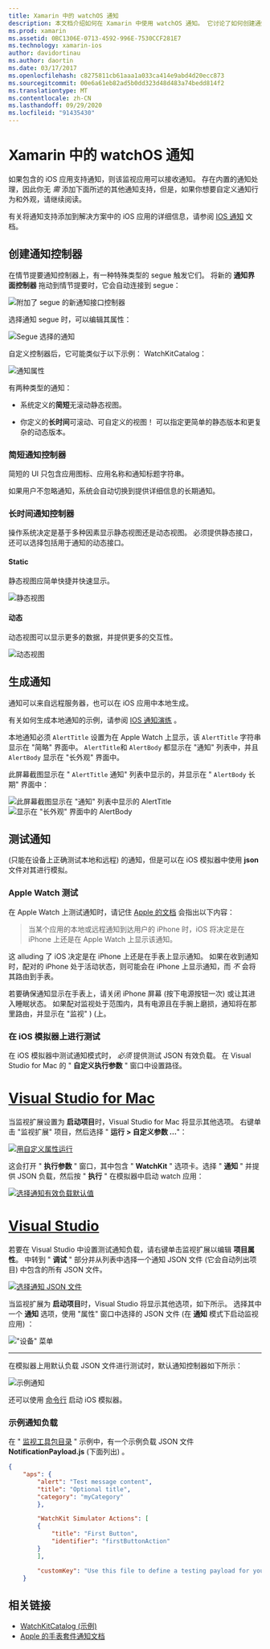 ```yaml
---
title: Xamarin 中的 watchOS 通知
description: 本文档介绍如何在 Xamarin 中使用 watchOS 通知。 它讨论了如何创建通知控制器、生成通知和测试通知。
ms.prod: xamarin
ms.assetid: 0BC1306E-0713-4592-996E-7530CCF281E7
ms.technology: xamarin-ios
author: davidortinau
ms.author: daortin
ms.date: 03/17/2017
ms.openlocfilehash: c8275811cb61aaa1a033ca414e9abd4d20ecc873
ms.sourcegitcommit: 00e6a61eb82ad5b0dd323d48d483a74bedd814f2
ms.translationtype: MT
ms.contentlocale: zh-CN
ms.lasthandoff: 09/29/2020
ms.locfileid: "91435430"
---
```

# <a name="watchos-notifications-in-xamarin"></a>Xamarin 中的 watchOS 通知

如果包含的 iOS 应用支持通知，则该监视应用可以接收通知。 存在内置的通知处理，因此你无 *需* 添加下面所述的其他通知支持，但是，如果你想要自定义通知行为和外观，请继续阅读。

有关将通知支持添加到解决方案中的 iOS 应用的详细信息，请参阅 [IOS 通知](~/ios/platform/user-notifications/deprecated/index.md) 文档。

## <a name="creating-notification-controllers"></a>创建通知控制器

在情节提要通知控制器上，有一种特殊类型的 segue 触发它们。 将新的 **通知界面控制器** 拖动到情节提要时，它会自动连接到 segue：

![附加了 segue 的新通知接口控制器](notifications-images/notification-storyboard1.png)

选择通知 segue 时，可以编辑其属性：

![Segue 选择的通知](notifications-images/notification-storyboard2.png)

自定义控制器后，它可能类似于以下示例： WatchKitCatalog：

![通知属性](notifications-images/notifications-segue.png)

有两种类型的通知：

- 系统定义的**简短**无滚动静态视图。

- 你定义的**长时间**可滚动、可自定义的视图！ 可以指定更简单的静态版本和更复杂的动态版本。

### <a name="short-look-notification-controller"></a>简短通知控制器

简短的 UI 只包含应用图标、应用名称和通知标题字符串。

如果用户不忽略通知，系统会自动切换到提供详细信息的长期通知。

### <a name="long-look-notification-controller"></a>长时间通知控制器

操作系统决定是基于多种因素显示静态视图还是动态视图。 必须提供静态接口，还可以选择包括用于通知的动态接口。

#### <a name="static"></a>Static

静态视图应简单快捷并快速显示。

![静态视图](notifications-images/notification-static.png)

#### <a name="dynamic"></a>动态

动态视图可以显示更多的数据，并提供更多的交互性。

![动态视图](notifications-images/notification-dynamic.png)

## <a name="generating-notifications"></a>生成通知

通知可以来自远程服务器，也可以在 iOS 应用中本地生成。

有关如何生成本地通知的示例，请参阅 [IOS 通知演练](~/ios/platform/user-notifications/deprecated/local-notifications-in-ios-walkthrough.md) 。

本地通知必须 `AlertTitle` 设置为在 Apple Watch 上显示，该 `AlertTitle` 字符串显示在 "简略" 界面中。 `AlertTitle`和 `AlertBody` 都显示在 "通知" 列表中，并且 `AlertBody` 显示在 "长外观" 界面中。

此屏幕截图显示在 " `AlertTitle` 通知" 列表中显示的，并显示在 " `AlertBody` 长期" 界面中：

![此屏幕截图显示在 "通知" 列表中显示的 AlertTitle](notifications-images/watch-notificationslist-sml.png) ![显示在 "长外观" 界面中的 AlertBody](notifications-images/watch-notificationcontroller-sml.png)

## <a name="testing-notifications"></a>测试通知

 (只能在设备上正确测试本地和远程) 的通知，但是可以在 iOS 模拟器中使用 **json** 文件对其进行模拟。

### <a name="testing-on-apple-watch"></a>Apple Watch 测试

在 Apple Watch 上测试通知时，请记住 [Apple 的文档](https://developer.apple.com/library/ios/documentation/General/Conceptual/WatchKitProgrammingGuide/BasicSupport.html) 会指出以下内容：

> 当某个应用的本地或远程通知到达用户的 iPhone 时，iOS 将决定是在 iPhone 上还是在 Apple Watch 上显示该通知。

这 alluding 了 iOS 决定是在 iPhone 上还是在手表上显示通知。 如果在收到通知时，配对的 iPhone 处于活动状态，则可能会在 iPhone 上显示通知，而 *不* 会将其路由到手表。

若要确保通知显示在手表上，请关闭 iPhone 屏幕 (按下电源按钮一次) 或让其进入睡眠状态。 如果配对监视处于范围内，具有电源且在手腕上磨损，通知将在那里路由，并显示在 "监视" )  (上。

### <a name="testing-on-the-ios-simulator"></a>在 iOS 模拟器上进行测试

在 iOS 模拟器中测试通知模式时， *必须* 提供测试 JSON 有效负载。 在 Visual Studio for Mac 的 " **自定义执行参数** " 窗口中设置路径。

# <a name="visual-studio-for-mac"></a>[Visual Studio for Mac](#tab/macos)

当监视扩展设置为 **启动项目**时，Visual Studio for Mac 将显示其他选项。
右键单击 "监视扩展" 项目，然后选择 " **运行 > 自定义参数 ...**"：

[![用自定义属性运行](notifications-images/runwith-customparams-sml.png)](notifications-images/runwith-customparams.png#lightbox)

这会打开 " **执行参数** " 窗口，其中包含 " **WatchKit** " 选项卡。选择 " **通知** " 并提供 JSON 负载，然后按 " **执行** " 在模拟器中启动 watch 应用：

[![选择通知有效负载默认值](notifications-images/runwith-execargs-sml.png)](notifications-images/runwith-execargs.png#lightbox)

# <a name="visual-studio"></a>[Visual Studio](#tab/windows)

若要在 Visual Studio 中设置测试通知负载，请右键单击监视扩展以编辑 **项目属性**。 中转到 " **调试** " 部分并从列表中选择一个通知 JSON 文件 (它会自动列出项目) 中包含的所有 JSON 文件。

[![选择通知 JSON 文件](notifications-images/runwith-execargs-sml-vs.png)](notifications-images/runwith-execargs-vs.png#lightbox)

当监视扩展为 **启动项目**时，Visual Studio 将显示其他选项，如下所示。 选择其中一个 **通知** 选项，使用 "属性" 窗口中选择的 JSON 文件 (在 **通知** 模式下启动监视应用) ：

!["设备" 菜单](notifications-images/runwith-vs.png)

-----

在模拟器上用默认负载 JSON 文件进行测试时，默认通知控制器如下所示：

![示例通知](notifications-images/notification-debug-sml.png)

还可以使用 [命令行](~/ios/watchos/troubleshooting.md#command_line) 启动 iOS 模拟器。

### <a name="example-notification-payload"></a>示例通知负载

在 " [监视工具包目录](/samples/xamarin/ios-samples/watchos-watchkitcatalog) " 示例中，有一个示例负载 JSON 文件 **NotificationPayload.js** (下面列出) 。

```json
{
    "aps": {
        "alert": "Test message content",
        "title": "Optional title",
        "category": "myCategory"
        },

        "WatchKit Simulator Actions": [
        {
            "title": "First Button",
            "identifier": "firstButtonAction"
        }
        ],

        "customKey": "Use this file to define a testing payload for your notifications. The aps dictionary specifies the category, alert text and title. The WatchKit Simulator Actions array can provide info for one or more action buttons in addition to the standard Dismiss button. Any other top level keys are custom payload. If you have multiple such JSON files in your project, you'll be able to choose between them in when selecting to debug the notification interface of your Watch App."
    }
```

## <a name="related-links"></a>相关链接

- [WatchKitCatalog (示例) ](/samples/xamarin/ios-samples/watchos-watchkitcatalog)
- [Apple 的手表套件通知文档](https://developer.apple.com/library/ios/documentation/General/Conceptual/WatchKitProgrammingGuide/BasicSupport.html)